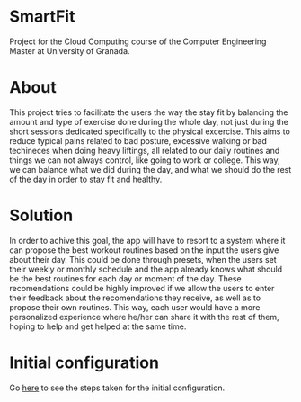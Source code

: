 # SmartFit

Project for the Cloud Computing course of the Computer Engineering Master at University of Granada.

# About

This project tries to facilitate the users the way the stay fit by balancing the amount and type of exercise done during the whole day, not just during the short sessions dedicated specifically to the physical excercise. This aims to reduce typical pains related to bad posture, excessive walking or bad techineces when doing heavy liftings, all related to our daily routines and things we can not always control, like going to work or college. This way, we can balance what we did during the day, and what we should do the rest of the day in order to stay fit and healthy.

# Solution

In order to achive this goal, the app will have to resort to a system where it can propose the best workout routines based on the input the users give about their day. This could be done through presets, when the users set their weekly or monthly schedule and the app already knows what should be the best routines for each day or moment of the day. These recomendations could be highly improved if we allow the users to enter their feedback about the recomendations they receive, as well as to propose their own routines. This way, each user would have a more personalized experience where he/her can share it with the rest of them, hoping to help and get helped at the same time.

# Initial configuration

Go [here](docs/initial_configuration.md) to see the steps taken for the initial configuration.
